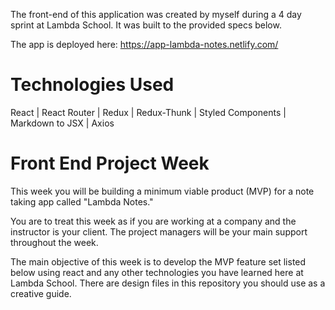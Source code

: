 The front-end of this application was created by myself during a 4 day sprint at Lambda School. It was built to the provided specs below.

The app is deployed here: https://app-lambda-notes.netlify.com/

# Technologies Used
React | React Router | Redux | Redux-Thunk | Styled Components | Markdown to JSX | Axios


# Front End Project Week

This week you will be building a minimum viable product (MVP) for a note taking app called "Lambda Notes."

You are to treat this week as if you are working at a company and the instructor is your client. The project managers will be your main support throughout the week.

The main objective of this week is to develop the MVP feature set listed below using react and any other technologies you have learned here at Lambda School. There are design files in this repository you should use as a creative guide.
